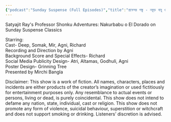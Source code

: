 ```yaml
---
{"podcast":"Sunday Suspense (Full Episodes)","title":"প্রফেসর শঙ্কু - নকুড় বাবু ও এল ডোরাডো","date":"2024-08-18","artwork":"https://d3wo5wojvuv7l.cloudfront.net/t_rss_itunes_square_1400/images.spreaker.com/original/0c9ab82a3fcba5cf5131c803a356ed9c.jpg","url":"https://www.spreaker.com/episode/praphesara-sanku-nakura-babu-o-ela-dorado--61066567","dg-publish":true,"dg-home":false,"tags":["podcast"],"aliases":null,"rating":"10.0","permalink":"/library/podcasts/sunday-suspense-full-episodes/","dgPassFrontmatter":true,"updated":"2025-01-18T17:38:05.868+05:30"}
---
```



Satyajit Ray's Professor Shonku Adventures: Nakurbabu o El Dorado on Sunday Suspense Classics   
  
Starring:   
Cast- Deep, Somak, Mir, Agni, Richard   
Recording and Direction by Agni   
Background Score and Special Effects- Richard   
Social Media Publicity Design- Atri, Altamas, Godhuli, Agni   
Poster Design- Grinning Tree   
Presented by Mirchi Bangla   
  
Disclaimer: This show is a work of fiction. All names, characters, places and incidents are either products of the creator’s imagination or used fictitiously for entertainment purposes only. Any resemblance to actual events or persons, living or dead, is purely coincidental. This show does not intend to defame any nation, state, individual, cast or religion. This show does not promote any form of violence, suicidal behaviour, superstition or witchcraft and does not support smoking or drinking. Listeners’ discretion is advised.